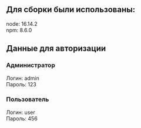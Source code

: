 ## Для сборки были использованы:

node: 16.14.2  
npm: 8.6.0

## Данные для авторизации

### Администратор

Логин: admin  
Пароль: 123

### Пользователь

Логин: user  
Пароль: 456